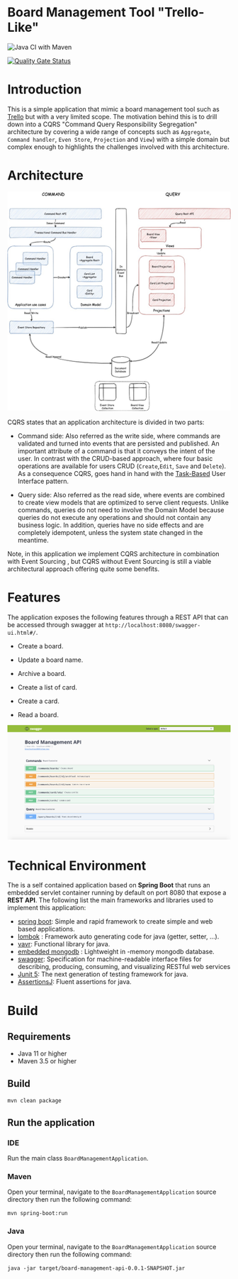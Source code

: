 # Board Management Tool "Trello-Like"

![Java CI with Maven](https://github.com/selimyanat/board-management-tool/workflows/Java%20CI%20with%20Maven/badge.svg)

[![Quality Gate Status](https://sonarcloud.io/api/project_badges/measure?project=selimyanat_board-management-tool&metric=alert_status)](https://sonarcloud.io/dashboard?id=selimyanat_board-management-tool)

# Introduction

This is a simple application that mimic a board management tool such as 
[Trello](https://trello.com/en) but with a very limited scope. The motivation behind this is to drill down into a CQRS 
"Command Query Responsibility Segregation" architecture by covering a wide range of concepts such
 as `Aggregate`, `Command handler`, `Even Store`, `Projection` and `View`) with a simple domain but 
 complex enough to highlights the challenges involved with this architecture. 


# Architecture

![Alt text](img/cqrs-board-tool.jpg "Cqrs Board Tool")


CQRS states that an application architecture is divided in two parts:

- Command side: Also referred as the write side, where commands are validated and turned into
 events that are persisted and published. An important attribute of a command is that it conveys the 
 intent of the user. In contrast with the CRUD-based approach, where four basic
 operations are available for users CRUD (`Create`,`Edit`, `Save` and `Delete`). As a consequence
 CQRS, goes hand in hand with the [Task-Based](https://walkerjordan.com/task-based-user-interfaces/) 
 User Interface pattern.  

- Query side: Also referred as the read side, where events are combined to create view models that 
are optimized to serve client requests. Unlike commands, queries do not need to involve the Domain 
Model because queries do not execute any operations and should not contain any business logic. In
addition, queries have no side effects and are completely idempotent, unless the system state
 changed in the meantime.

Note, in this application we implement CQRS architecture in combination with Event Sourcing
, but CQRS without Event Sourcing is still a viable architectural approach offering quite some
benefits.

# Features

The application exposes the following features through a REST API that can be accessed through
swagger at `http://localhost:8080/swagger-ui.html#/`.

- Create a board.

- Update a board name.

- Archive a board.

- Create a list of card.

- Create a card.

- Read a board.

![Alt text](img/board-management-tool-api.png "Board Management Tool")


# Technical Environment

The is a self contained application based on **Spring Boot** that runs an embedded
servlet container running by default on port 8080 that expose a **REST API**. The following list
the main frameworks and libraries used to implement this application:

- [spring boot](https://spring.io/projects/spring-boot): Simple and rapid framework to create
 simple and web based applications.
- [lombok](https://projectlombok.org/) : Framework auto generating code for java (getter, setter, ...).
- [vavr](http://www.vavr.io): Functional library for java.
- [embedded mongodb](https://github.com/flapdoodle-oss/de.flapdoodle.embed.mongo) : Lightweight in
-memory mongodb database.
- [swagger](https://swagger.io/): Specification for machine-readable interface files for
describing, producing, consuming, and visualizing RESTful web services 
- [Junit 5](https://junit.org/junit5/): The next generation of testing framework for java.
- [AssertionsJ](http://joel-costigliola.github.io/assertj/): Fluent assertions for java.

# Build

## Requirements

* Java 11 or higher
* Maven 3.5 or higher

## Build

```  
mvn clean package 
```

## Run the application

###  IDE

Run the main class `BoardManagementApplication`.

###  Maven

Open your terminal, navigate to the `BoardManagementApplication` source directory then run the
 following command: 

```
mvn spring-boot:run
```

### Java

Open your terminal, navigate to the `BoardManagementApplication` source directory then run the
 following command:  

```
java -jar target/board-management-api-0.0.1-SNAPSHOT.jar
```
 

